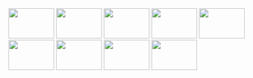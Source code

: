          
<div>
<img height="60" width="90" src="https://cdn.jsdelivr.net/gh/devicons/devicon/icons/php/php-plain.svg" />
<img height="60" width="90" src="https://cdn.jsdelivr.net/gh/devicons/devicon/icons/javascript/javascript-plain.svg" />
<img height="60" width="90" src="https://cdn.jsdelivr.net/gh/devicons/devicon/icons/html5/html5-plain-wordmark.svg" />
<img height="60" width="90" src="https://cdn.jsdelivr.net/gh/devicons/devicon/icons/css3/css3-plain-wordmark.svg" />
<img height="60" width="90" src="https://cdn.jsdelivr.net/gh/devicons/devicon/icons/laravel/laravel-plain-wordmark.svg" />          
<img height="60" width="90" src="https://cdn.jsdelivr.net/gh/devicons/devicon/icons/wordpress/wordpress-plain.svg" />
<img height="60" width="90" src="https://cdn.jsdelivr.net/gh/devicons/devicon/icons/nodejs/nodejs-original.svg" />                           
<img height="60" width="90" src="https://cdn.jsdelivr.net/gh/devicons/devicon/icons/mysql/mysql-original-wordmark.svg" />
<img height="60" width="90" src="https://cdn.jsdelivr.net/gh/devicons/devicon/icons/docker/docker-plain-wordmark.svg" />   
</div>
          
          
          
